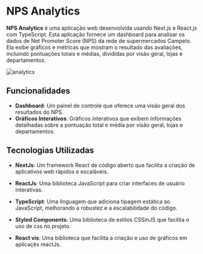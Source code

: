 # NPS Analytics

**NPS Analytics** é uma aplicação web desenvolvida usando Next.js e React.js com TypeScript. Esta aplicação fornece um dashboard para analisar os dados de Net Promoter Score (NPS) da rede de supermercados Campelo. Ela exibe gráficos e métricas que mostram o resultado das avaliações, incluindo pontuações totais e médias, divididas por visão geral, lojas e departamentos.

![analytics](https://github.com/raimonesbarros/nps-analytics/assets/104095836/cb4ef1ee-72cd-4233-8c3b-248d5e66d93d)

## Funcionalidades

- **Dashboard**: Um painel de controle que oferece uma visão geral dos resultados do NPS.
- **Gráficos Interativos**: Gráficos interativos que exibem informações detalhadas sobre a pontuação total e média por visão geral, lojas e departamentos.

## Tecnologias Utilizadas

- **NextJs**: Um framework React de código aberto que facilita a criação de aplicativos web rápidos e escaláveis.

- **ReactJs**: Uma biblioteca JavaScript para criar interfaces de usuário interativas.

- **TypeScript**: Uma linguagem que adiciona tipagem estática ao JavaScript, melhorando a robustez e a escalabilidade do código.

- **Styled Components**: Uma biblioteca de estilos CSSinJS que facilita o uso de css no projeto.

- **React vis**: Uma biblioteca que facilita a criação e uso de gráficos em aplicaçẽs reactJs.

